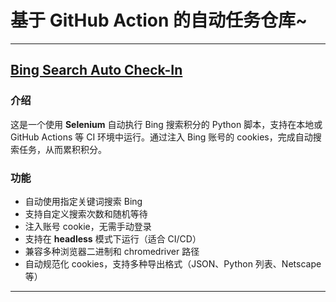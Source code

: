 # 基于 GitHub Action 的自动任务仓库~

---
## [Bing Search Auto Check-In](/BingSearchPoints/README.md)
### 介绍
这是一个使用 **Selenium** 自动执行 Bing 搜索积分的 Python 脚本，支持在本地或 GitHub Actions 等 CI 环境中运行。通过注入 Bing 账号的 cookies，完成自动搜索任务，从而累积积分。

### 功能
* 自动使用指定关键词搜索 Bing
* 支持自定义搜索次数和随机等待
* 注入账号 cookie，无需手动登录
* 支持在 **headless** 模式下运行（适合 CI/CD）
* 兼容多种浏览器二进制和 chromedriver 路径
* 自动规范化 cookies，支持多种导出格式（JSON、Python 列表、Netscape 等）
---
